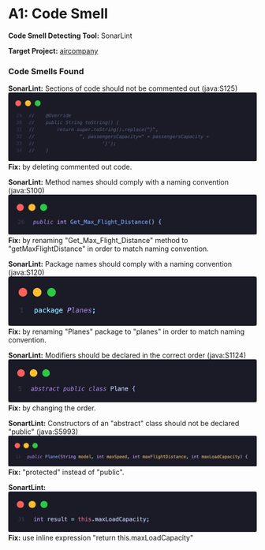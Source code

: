 # A1: Code Smell

**Code Smell Detecting Tool:** SonarLint

**Target Project:** [aircompany](https://github.com/vitalliuss/aircompany/tree/master/Java)



### Code Smells Found

**SonarLint:** Sections of code should not be commented out (java:S125)
<img src='/commentedoutcode.png' width=''/>
**Fix:** by deleting commented out code.

**SonarLint:** Method names should comply with a naming convention (java:S100)
<img src='/method.png' width=''/>
**Fix:** by renaming "Get_Max_Flight_Distance" method to "getMaxFlightDistance" in order to match naming convention.

**SonarLint:** Package names should comply with a naming convention (java:S120)
<img src='/package.png' width=''/>
**Fix:** by renaming "Planes" package to "planes" in order to match naming convention.

**SonarLint:** Modifiers should be declared in the correct order (java:S1124)
<img src='/wrongorder.png' width=''/>
**Fix:** by changing the order.

**SonartLint:** Constructors of an "abstract" class should not be declared "public" (java:S5993)
<img src='/constructor.png' width=''/>
**Fix:** "protected" instead of "public".

**SonartLint:** 
<img src='/temporaryvariable.png' width=''/>
**Fix:** use inline expression "return this.maxLoadCapacity"






